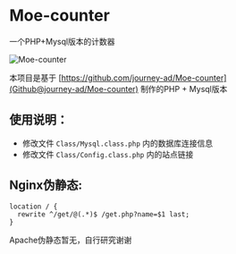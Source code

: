 # Moe-counter
一个PHP+Mysql版本的计数器

![Moe-counter](https://moecount.awa.tips/get/@Moe-counter.github)

本项目是基于 [https://github.com/journey-ad/Moe-counter](Github@journey-ad/Moe-counter) 制作的PHP + Mysql版本

## 使用说明：
- 修改文件 ```Class/Mysql.class.php``` 内的数据库连接信息
- 修改文件 ```Class/Config.class.php``` 内的站点链接

## Nginx伪静态:
```
location / { 
  rewrite ^/get/@(.*)$ /get.php?name=$1 last; 
}
```

Apache伪静态暂无，自行研究谢谢
